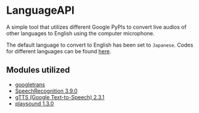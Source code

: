 # LanguageAPI
A simple tool that utilizes different Google PyPIs to convert live audios of other languages to English using the computer microphone.

The default language to convert to English has been set to `Japanese`. Codes for different languages can be found [here](https://cloud.google.com/translate/docs/languages).

## Modules utilized
- [googletrans](https://pypi.org/project/googletrans/)
- [SpeechRecognition 3.9.0](https://pypi.org/project/SpeechRecognition/)
- [gTTS (Google Text-to-Speech) 2.3.1](https://pypi.org/project/gTTS/)
- [playsound 1.3.0](https://pypi.org/project/playsound/)
